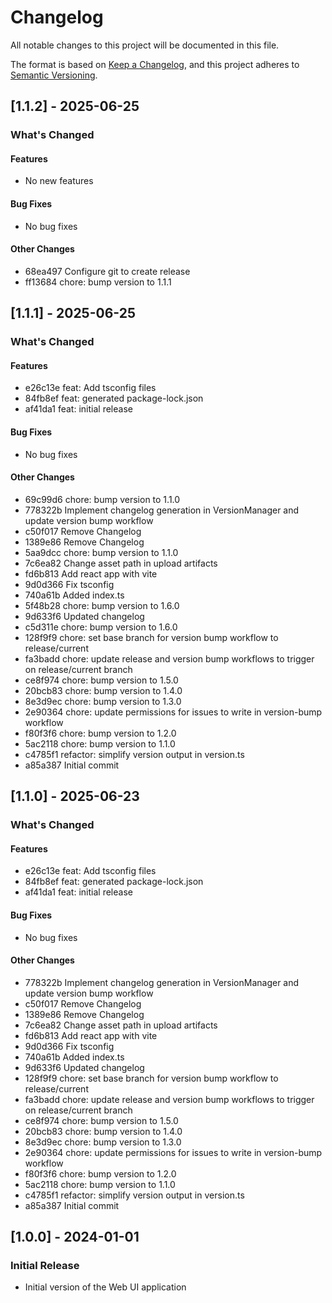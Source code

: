 # Changelog

All notable changes to this project will be documented in this file.

The format is based on [Keep a Changelog](https://keepachangelog.com/en/1.0.0/),
and this project adheres to [Semantic Versioning](https://semver.org/spec/v2.0.0.html).



## [1.1.2] - 2025-06-25

### What's Changed

#### Features
- No new features

#### Bug Fixes
- No bug fixes

#### Other Changes
- 68ea497 Configure git to create release
- ff13684 chore: bump version to 1.1.1


## [1.1.1] - 2025-06-25

### What's Changed

#### Features
- e26c13e feat: Add tsconfig files
- 84fb8ef feat: generated package-lock.json
- af41da1 feat: initial release

#### Bug Fixes
- No bug fixes

#### Other Changes
- 69c99d6 chore: bump version to 1.1.0
- 778322b Implement changelog generation in VersionManager and update version bump workflow
- c50f017 Remove Changelog
- 1389e86 Remove Changelog
- 5aa9dcc chore: bump version to 1.1.0
- 7c6ea82 Change asset path in upload artifacts
- fd6b813 Add react app with vite
- 9d0d366 Fix tsconfig
- 740a61b Added index.ts
- 5f48b28 chore: bump version to 1.6.0
- 9d633f6 Updated changelog
- c5d311e chore: bump version to 1.6.0
- 128f9f9 chore: set base branch for version bump workflow to release/current
- fa3badd chore: update release and version bump workflows to trigger on release/current branch
- ce8f974 chore: bump version to 1.5.0
- 20bcb83 chore: bump version to 1.4.0
- 8e3d9ec chore: bump version to 1.3.0
- 2e90364 chore: update permissions for issues to write in version-bump workflow
- f80f3f6 chore: bump version to 1.2.0
- 5ac2118 chore: bump version to 1.1.0
- c4785f1 refactor: simplify version output in version.ts
- a85a387 Initial commit


## [1.1.0] - 2025-06-23

### What's Changed

#### Features
- e26c13e feat: Add tsconfig files
- 84fb8ef feat: generated package-lock.json
- af41da1 feat: initial release

#### Bug Fixes
- No bug fixes

#### Other Changes
- 778322b Implement changelog generation in VersionManager and update version bump workflow
- c50f017 Remove Changelog
- 1389e86 Remove Changelog
- 7c6ea82 Change asset path in upload artifacts
- fd6b813 Add react app with vite
- 9d0d366 Fix tsconfig
- 740a61b Added index.ts
- 9d633f6 Updated changelog
- 128f9f9 chore: set base branch for version bump workflow to release/current
- fa3badd chore: update release and version bump workflows to trigger on release/current branch
- ce8f974 chore: bump version to 1.5.0
- 20bcb83 chore: bump version to 1.4.0
- 8e3d9ec chore: bump version to 1.3.0
- 2e90364 chore: update permissions for issues to write in version-bump workflow
- f80f3f6 chore: bump version to 1.2.0
- 5ac2118 chore: bump version to 1.1.0
- c4785f1 refactor: simplify version output in version.ts
- a85a387 Initial commit


## [1.0.0] - 2024-01-01

### Initial Release
- Initial version of the Web UI application